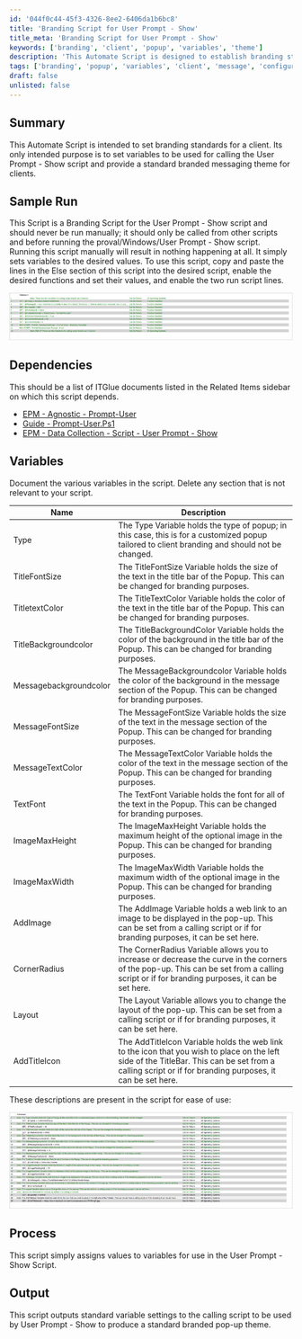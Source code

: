 ```yaml
---
id: '044f0c44-45f3-4326-8ee2-6406da1b6bc8'
title: 'Branding Script for User Prompt - Show'
title_meta: 'Branding Script for User Prompt - Show'
keywords: ['branding', 'client', 'popup', 'variables', 'theme']
description: 'This Automate Script is designed to establish branding standards for a client by setting variables used in the User Prompt - Show script, ensuring a consistent branded messaging theme for clients.'
tags: ['branding', 'popup', 'variables', 'client', 'message', 'configuration']
draft: false
unlisted: false
---
```

## Summary

This Automate Script is intended to set branding standards for a client. Its only intended purpose is to set variables to be used for calling the User Prompt - Show script and provide a standard branded messaging theme for clients.

## Sample Run

This Script is a Branding Script for the User Prompt - Show script and should never be run manually; it should only be called from other scripts and before running the proval/Windows/User Prompt - Show script. Running this script manually will result in nothing happening at all. It simply sets variables to the desired values. To use this script, copy and paste the lines in the Else section of this script into the desired script, enable the desired functions and set their values, and enable the two run script lines.

![Sample Run Image](../../../static/img/EPM----DataCollection---User---Prompt-Show---Branding-Template/image_1.png)

## Dependencies

This should be a list of ITGlue documents listed in the Related Items sidebar on which this script depends.

- [EPM - Agnostic - Prompt-User](https://proval.itglue.com/DOC-5078775-9580402)
- [Guide - Prompt-User.Ps1](https://proval.itglue.com/DOC-5078775-9580488)
- [EPM - Data Collection - Script - User Prompt - Show](https://proval.itglue.com/DOC-5078775-9739032)

## Variables

Document the various variables in the script. Delete any section that is not relevant to your script.

| Name                | Description                                                                                                                                          |
|---------------------|------------------------------------------------------------------------------------------------------------------------------------------------------|
| Type                | The Type Variable holds the type of popup; in this case, this is for a customized popup tailored to client branding and should not be changed.     |
| TitleFontSize       | The TitleFontSize Variable holds the size of the text in the title bar of the Popup. This can be changed for branding purposes.                     |
| TitletextColor      | The TitleTextColor Variable holds the color of the text in the title bar of the Popup. This can be changed for branding purposes.                    |
| TitleBackgroundcolor | The TitleBackgroundColor Variable holds the color of the background in the title bar of the Popup. This can be changed for branding purposes.        |
| Messagebackgroundcolor| The MessageBackgroundcolor Variable holds the color of the background in the message section of the Popup. This can be changed for branding purposes.|
| MessageFontSize     | The MessageFontSize Variable holds the size of the text in the message section of the Popup. This can be changed for branding purposes.               |
| MessageTextColor    | The MessageTextColor Variable holds the color of the text in the message section of the Popup. This can be changed for branding purposes.            |
| TextFont            | The TextFont Variable holds the font for all of the text in the Popup. This can be changed for branding purposes.                                   |
| ImageMaxHeight      | The ImageMaxHeight Variable holds the maximum height of the optional image in the Popup. This can be changed for branding purposes.                  |
| ImageMaxWidth       | The ImageMaxWidth Variable holds the maximum width of the optional image in the Popup. This can be changed for branding purposes.                    |
| AddImage            | The AddImage Variable holds a web link to an image to be displayed in the pop-up. This can be set from a calling script or if for branding purposes, it can be set here. |
| CornerRadius        | The CornerRadius Variable allows you to increase or decrease the curve in the corners of the pop-up. This can be set from a calling script or if for branding purposes, it can be set here. |
| Layout              | The Layout Variable allows you to change the layout of the pop-up. This can be set from a calling script or if for branding purposes, it can be set here. |
| AddTitleIcon        | The AddTitleIcon Variable holds the web link to the icon that you wish to place on the left side of the TitleBar. This can be set from a calling script or if for branding purposes, it can be set here. |

These descriptions are present in the script for ease of use:

![Variable Descriptions](../../../static/img/EPM----DataCollection---User---Prompt-Show---Branding-Template/image_2.png)

## Process

This script simply assigns values to variables for use in the User Prompt - Show Script.

## Output

This script outputs standard variable settings to the calling script to be used by User Prompt - Show to produce a standard branded pop-up theme.






